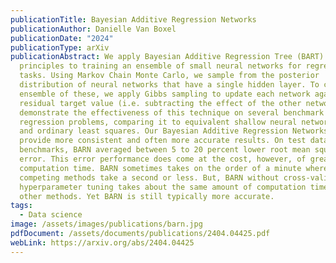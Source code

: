 ```yaml
---
publicationTitle: Bayesian Additive Regression Networks
publicationAuthor: Danielle Van Boxel
publicationDate: "2024"
publicationType: arXiv
publicationAbstract: We apply Bayesian Additive Regression Tree (BART)
  principles to training an ensemble of small neural networks for regression
  tasks. Using Markov Chain Monte Carlo, we sample from the posterior
  distribution of neural networks that have a single hidden layer. To create an
  ensemble of these, we apply Gibbs sampling to update each network against the
  residual target value (i.e. subtracting the effect of the other networks). We
  demonstrate the effectiveness of this technique on several benchmark
  regression problems, comparing it to equivalent shallow neural networks, BART,
  and ordinary least squares. Our Bayesian Additive Regression Networks (BARN)
  provide more consistent and often more accurate results. On test data
  benchmarks, BARN averaged between 5 to 20 percent lower root mean square
  error. This error performance does come at the cost, however, of greater
  computation time. BARN sometimes takes on the order of a minute where
  competing methods take a second or less. But, BARN without cross-validated
  hyperparameter tuning takes about the same amount of computation time as tuned
  other methods. Yet BARN is still typically more accurate.
tags:
  - Data science
image: /assets/images/publications/barn.jpg
pdfDocument: /assets/documents/publications/2404.04425.pdf
webLink: https://arxiv.org/abs/2404.04425
---
```

